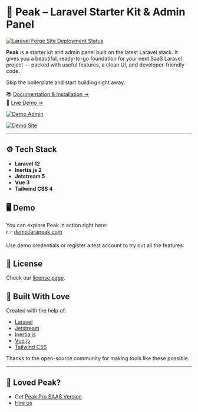 # 🌄 Peak – Laravel Starter Kit & Admin Panel

[![Laravel Forge Site Deployment Status](https://img.shields.io/endpoint?url=https%3A%2F%2Fforge.laravel.com%2Fsite-badges%2F8859318b-3c71-4eb5-9102-4d0a8d34b967%3Fdate%3D1%26label%3D1%26commit%3D1&style=flat)](https://demo.larapeak.com/)

**Peak** is a starter kit and admin panel built on the latest Laravel stack. It gives you a beautiful, ready-to-go
foundation for your next SaaS Laravel project — packed with useful features, a clean UI, and developer-friendly code.

Skip the boilerplate and start building right away.

📚 [Documentation & Installation →](https://docs.larapeak.com/installation)  
🎯 [Live Demo →](https://demo.larapeak.com)

[![Demo Admin](https://github.com/user-attachments/assets/5c9956b9-e67c-4353-8ad3-7db7954fbb66)](https://demo.larapeak.com/admin)

[![Demo Site](https://github.com/user-attachments/assets/728df5a7-520a-4e2c-ba6b-f7482281afe2)](https://demo.larapeak.com/)

---

## ⚙️ Tech Stack

- **Laravel 12**
- **Inertia.js 2**
- **Jetstream 5**
- **Vue 3**
- **Tailwind CSS 4**

## 🖥 Demo

You can explore Peak in action right here:  
👉 [demo.larapeak.com](https://demo.larapeak.com)

Use demo credentials or register a test account to try out all the features.

## 📄 License

Check our [license page](https://larapeak.com/license).

## 🙌 Built With Love

Created with the help of:

- [Laravel](https://laravel.com)
- [Jetstream](https://jetstream.laravel.com)
- [Inertia.js](https://inertiajs.com)
- [Vue.js](https://vuejs.org)
- [Tailwind CSS](https://tailwindcss.com)

Thanks to the open-source community for making tools like these possible.

---

## 💖 Loved Peak?

- Get [Peak Pro SAAS Version](https://larapeak.com/)
- [Hire us](https://larapeak.com/register)